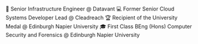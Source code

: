 🔨 Senior Infrastructure Engineer @ Datavant
💻 Former Senior Cloud Systems Developer Lead @ Cleadreach
🏆 Recipient of the University Medal @ Edinburgh Napier University
🎓 First Class BEng (Hons) Computer Security and Forensics @ Edinburgh Napier University
